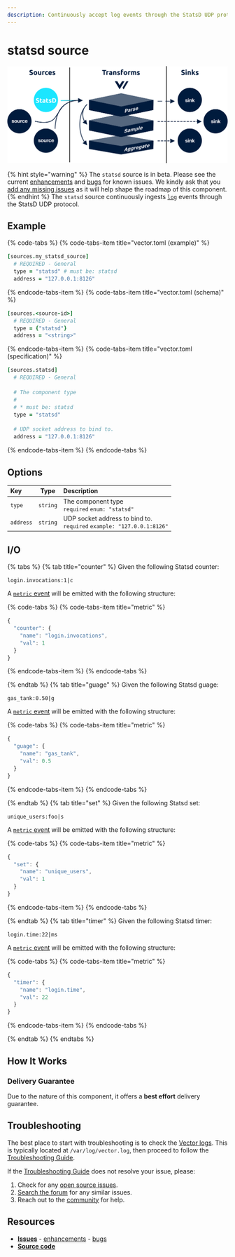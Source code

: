 ```yaml
---
description: Continuously accept log events through the StatsD UDP protocol
---
```


<!---
!!!WARNING!!!!

This file is autogenerated! Please do not manually edit this file.
Instead, please modify the contents of `scripts/metadata.toml`.
-->


# statsd source

![](../../../assets/statsd-source.svg)

{% hint style="warning" %}
The `statsd` source is in beta. Please see the current [enhancements](https://github.com/timberio/vector/issues?q=is%3Aopen+is%3Aissue+label%3A%22Source%3A+statsd%22+label%3A%22Type%3A+Enhancement%22) and [bugs](https://github.com/timberio/vector/issues?q=is%3Aopen+is%3Aissue+label%3A%22Source%3A+statsd%22+label%3A%22Type%3A+Bug%22) for known issues. We kindly ask that you [add any missing issues](https://github.com/timberio/vector/issues/new?labels=Source%3A+statsd) as it will help shape the roadmap of this component.
{% endhint %}
The `statsd` source continuously ingests [`log`][docs.log_event] events through the StatsD UDP protocol.

## Example

{% code-tabs %}
{% code-tabs-item title="vector.toml (example)" %}
```coffeescript
[sources.my_statsd_source]
  # REQUIRED - General
  type = "statsd" # must be: statsd
  address = "127.0.0.1:8126"
```
{% endcode-tabs-item %}
{% code-tabs-item title="vector.toml (schema)" %}
```coffeescript
[sources.<source-id>]
  # REQUIRED - General
  type = {"statsd"}
  address = "<string>"
```
{% endcode-tabs-item %}
{% code-tabs-item title="vector.toml (specification)" %}
```coffeescript
[sources.statsd]
  # REQUIRED - General

  # The component type
  #
  # * must be: statsd
  type = "statsd"

  # UDP socket address to bind to.
  address = "127.0.0.1:8126"
```
{% endcode-tabs-item %}
{% endcode-tabs %}

## Options

| Key  | Type  | Description |
| :--- | :---: | :---------- |
| `type` | `string` | The component type<br />`required` `enum: "statsd"` |
| `address` | `string` | UDP socket address to bind to.<br />`required` `example: "127.0.0.1:8126"` |

## I/O



{% tabs %}
{% tab title="counter" %}
Given the following Statsd counter:

```
login.invocations:1|c
```

A [`metric` event][docs.metric_event] will be emitted with the following structure:

{% code-tabs %}
{% code-tabs-item title="metric" %}
```javascript
{
  "counter": {
    "name": "login.invocations",
    "val": 1
  }
}
```
{% endcode-tabs-item %}
{% endcode-tabs %}

{% endtab %}
{% tab title="guage" %}
Given the following Statsd guage:

```
gas_tank:0.50|g
```

A [`metric` event][docs.metric_event] will be emitted with the following structure:

{% code-tabs %}
{% code-tabs-item title="metric" %}
```javascript
{
  "guage": {
    "name": "gas_tank",
    "val": 0.5
  }
}
```
{% endcode-tabs-item %}
{% endcode-tabs %}

{% endtab %}
{% tab title="set" %}
Given the following Statsd set:

```
unique_users:foo|s
```

A [`metric` event][docs.metric_event] will be emitted with the following structure:

{% code-tabs %}
{% code-tabs-item title="metric" %}
```javascript
{
  "set": {
    "name": "unique_users",
    "val": 1
  }
}
```
{% endcode-tabs-item %}
{% endcode-tabs %}

{% endtab %}
{% tab title="timer" %}
Given the following Statsd timer:

```
login.time:22|ms 
```

A [`metric` event][docs.metric_event] will be emitted with the following structure:

{% code-tabs %}
{% code-tabs-item title="metric" %}
```javascript
{
  "timer": {
    "name": "login.time",
    "val": 22
  }
}
```
{% endcode-tabs-item %}
{% endcode-tabs %}

{% endtab %}
{% endtabs %}



## How It Works

### Delivery Guarantee

Due to the nature of this component, it offers a **best effort**
delivery guarantee.

## Troubleshooting

The best place to start with troubleshooting is to check the
[Vector logs][docs.monitoring_logs]. This is typically located at
`/var/log/vector.log`, then proceed to follow the
[Troubleshooting Guide][docs.troubleshooting].

If the [Troubleshooting Guide][docs.troubleshooting] does not resolve your
issue, please:

1. Check for any [open source issues](https://github.com/timberio/vector/issues?q=is%3Aopen+is%3Aissue+label%3A%22Source%3A+statsd%22).
2. [Search the forum][url.search_forum] for any similar issues.
2. Reach out to the [community][url.community] for help.

## Resources

* [**Issues**](https://github.com/timberio/vector/issues?q=is%3Aopen+is%3Aissue+label%3A%22Source%3A+statsd%22) - [enhancements](https://github.com/timberio/vector/issues?q=is%3Aopen+is%3Aissue+label%3A%22Source%3A+statsd%22+label%3A%22Type%3A+Enhancement%22) - [bugs](https://github.com/timberio/vector/issues?q=is%3Aopen+is%3Aissue+label%3A%22Source%3A+statsd%22+label%3A%22Type%3A+Bug%22)
* [**Source code**](https://github.com/timberio/vector/tree/master/src/source/statsd.rs)


[docs.log_event]: ../../../about/data-model.md#log
[docs.metric_event]: ../../../about/data-model.md#metric
[docs.monitoring_logs]: ../../../usage/administration/monitoring.md#logs
[docs.troubleshooting]: ../../../usage/guides/troubleshooting.md
[url.community]: https://vector.dev/community
[url.search_forum]: https://forum.vector.dev/search?expanded=true
